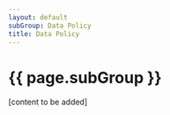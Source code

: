 ```yaml
---
layout: default
subGroup: Data Policy
title: Data Policy
---
```


# {{ page.subGroup }}
[content to be added]